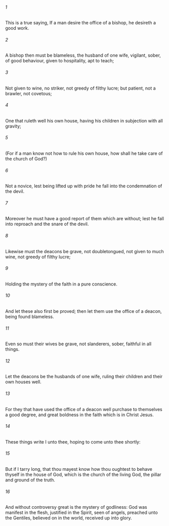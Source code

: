 ###### 1
This is a true saying, If a man desire the office of a bishop, he desireth a good work.

###### 2
A bishop then must be blameless, the husband of one wife, vigilant, sober, of good behaviour, given to hospitality, apt to teach;

###### 3
Not given to wine, no striker, not greedy of filthy lucre; but patient, not a brawler, not covetous;

###### 4
One that ruleth well his own house, having his children in subjection with all gravity;

###### 5
(For if a man know not how to rule his own house, how shall he take care of the church of God?)

###### 6
Not a novice, lest being lifted up with pride he fall into the condemnation of the devil.

###### 7
Moreover he must have a good report of them which are without; lest he fall into reproach and the snare of the devil.

###### 8
Likewise must the deacons be grave, not doubletongued, not given to much wine, not greedy of filthy lucre;

###### 9
Holding the mystery of the faith in a pure conscience.

###### 10
And let these also first be proved; then let them use the office of a deacon, being found blameless.

###### 11
Even so must their wives be grave, not slanderers, sober, faithful in all things.

###### 12
Let the deacons be the husbands of one wife, ruling their children and their own houses well.

###### 13
For they that have used the office of a deacon well purchase to themselves a good degree, and great boldness in the faith which is in Christ Jesus.

###### 14
These things write I unto thee, hoping to come unto thee shortly:

###### 15
But if I tarry long, that thou mayest know how thou oughtest to behave thyself in the house of God, which is the church of the living God, the pillar and ground of the truth.

###### 16
And without controversy great is the mystery of godliness: God was manifest in the flesh, justified in the Spirit, seen of angels, preached unto the Gentiles, believed on in the world, received up into glory.

